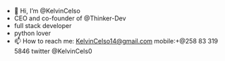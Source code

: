 - 👋 Hi, I’m @KelvinCelso
- CEO and co-founder of @Thinker-Dev
- full stack developer
- python lover
- 📫 How to reach me:
KelvinCelso14@gmail.com
mobile:+@258 83 319 5846
twitter @KelvinCels0

<!---
KelvinCelso/KelvinCelso is a ✨ special ✨ repository because its `README.md` (this file) appears on your GitHub profile.
You can click the Preview link to take a look at your changes.
--->
